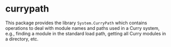 currypath
=========

This package provides the library `System.CurryPath` which contains
operations to deal with module names and paths used in a Curry system,
e.g., finding a module in the standard load path, getting all Curry
modules in a directory, etc.


